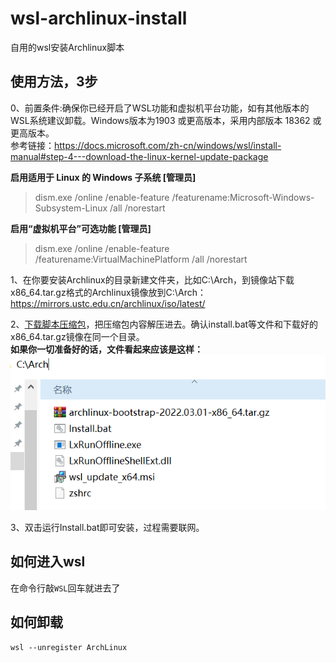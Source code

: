 # wsl-archlinux-install
自用的wsl安装Archlinux脚本

## 使用方法，3步
 0、前置条件:确保你已经开启了WSL功能和虚拟机平台功能，如有其他版本的WSL系统建议卸载。Windows版本为1903 或更高版本，采用内部版本 18362 或更高版本。  
 参考链接：https://docs.microsoft.com/zh-cn/windows/wsl/install-manual#step-4---download-the-linux-kernel-update-package  

**启用适用于 Linux 的 Windows 子系统 [管理员]**
>dism.exe /online /enable-feature /featurename:Microsoft-Windows-Subsystem-Linux /all /norestart  

**启用“虚拟机平台”可选功能  [管理员]**
>dism.exe /online /enable-feature /featurename:VirtualMachinePlatform /all /norestart  

1、在你要安装Archlinux的目录新建文件夹，比如C:\Arch，到镜像站下载x86_64.tar.gz格式的Archlinux镜像放到C:\Arch：  
https://mirrors.ustc.edu.cn/archlinux/iso/latest/  

2、[下载脚本压缩包](https://github.com/kkkgo/wsl-archlinux-install/archive/refs/heads/main.zip)，把压缩包内容解压进去。确认install.bat等文件和下载好的x86_64.tar.gz镜像在同一个目录。  
**如果你一切准备好的话，文件看起来应该是这样：**  
![路径演示](./path.png)    

3、双击运行Install.bat即可安装，过程需要联网。  

## 如何进入wsl
在命令行敲`WSL`回车就进去了

## 如何卸载
`wsl --unregister ArchLinux`